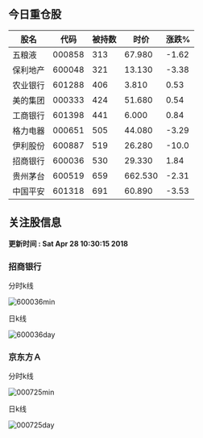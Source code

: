 
## 今日重仓股 

|股名|代码|被持数|时价|涨跌%|
|---|---|---|---|---|
|五粮液|000858|313|67.980|-1.62|
|保利地产|600048|321|13.130|-3.38|
|农业银行|601288|406|3.810|0.53|
|美的集团|000333|424|51.680|0.54|
|工商银行|601398|441|6.000|0.84|
|格力电器|000651|505|44.080|-3.29|
|伊利股份|600887|519|26.280|-10.0|
|招商银行|600036|530|29.330|1.84|
|贵州茅台|600519|659|662.530|-2.31|
|中国平安|601318|691|60.890|-3.53|

## 关注股信息
**更新时间 : Sat Apr 28 10:30:15 2018**
### 招商银行 
分时k线

![600036min](http://image.sinajs.cn/newchart/min/n/sh600036.gif)

日k线

![600036day](http://image.sinajs.cn/newchart/daily/n/sh600036.gif)

### 京东方Ａ 
分时k线

![000725min](http://image.sinajs.cn/newchart/min/n/sz000725.gif)

日k线

![000725day](http://image.sinajs.cn/newchart/daily/n/sz000725.gif)
